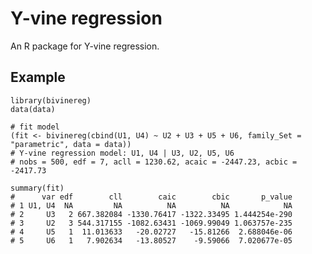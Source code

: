 # Y-vine regression

An R package for Y-vine regression.

## Example

    library(bivinereg)
    data(data)

    # fit model
    (fit <- bivinereg(cbind(U1, U4) ~ U2 + U3 + U5 + U6, family_Set = "parametric", data = data))
    # Y-vine regression model: U1, U4 | U3, U2, U5, U6 
    # nobs = 500, edf = 7, acll = 1230.62, acaic = -2447.23, acbic = -2417.73 

    summary(fit)
    #      var edf        cll        caic        cbic       p_value
    # 1 U1, U4  NA         NA          NA          NA            NA
    # 2     U3   2 667.382084 -1330.76417 -1322.33495 1.444254e-290
    # 3     U2   3 544.317155 -1082.63431 -1069.99049 1.063757e-235
    # 4     U5   1  11.013633   -20.02727   -15.81266  2.688046e-06
    # 5     U6   1   7.902634   -13.80527    -9.59066  7.020677e-05
